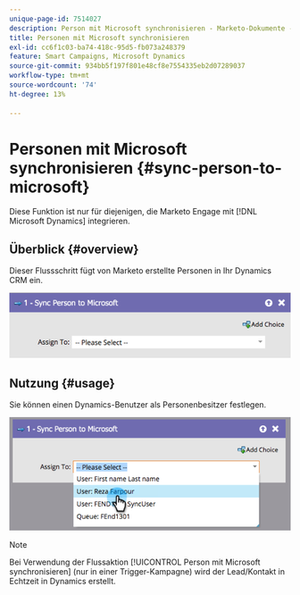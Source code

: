 ```yaml
---
unique-page-id: 7514027
description: Person mit Microsoft synchronisieren - Marketo-Dokumente - Produktdokumentation
title: Personen mit Microsoft synchronisieren
exl-id: cc6f1c03-ba74-418c-95d5-fb073a248379
feature: Smart Campaigns, Microsoft Dynamics
source-git-commit: 934bb5f197f801e48cf8e7554335eb2d07289037
workflow-type: tm+mt
source-wordcount: '74'
ht-degree: 13%

---
```


# Personen mit Microsoft synchronisieren {#sync-person-to-microsoft}

Diese Funktion ist nur für diejenigen, die Marketo Engage mit [!DNL Microsoft Dynamics] integrieren.

## Überblick {#overview}

Dieser Flussschritt fügt von Marketo erstellte Personen in Ihr Dynamics CRM ein.

![](assets/sync-person-to-microsoft-1.png)

## Nutzung {#usage}

Sie können einen Dynamics-Benutzer als Personenbesitzer festlegen.

![](assets/sync-person-to-microsoft-2.png)

>[!NOTE]
>
>Bei Verwendung der Flussaktion [!UICONTROL Person mit Microsoft synchronisieren] (nur in einer Trigger-Kampagne) wird der Lead/Kontakt in Echtzeit in Dynamics erstellt.
